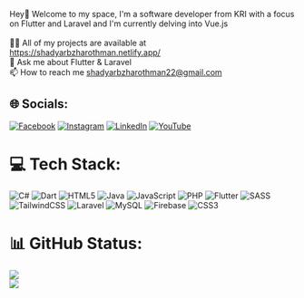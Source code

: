 Hey👋 Welcome to my space, I'm a software developer from KRI with a focus on Flutter and Laravel and I'm currently delving into Vue.js<br><br>👨‍💻 All of my projects are available at https://shadyarbzharothman.netlify.app/<br>💬 Ask me about Flutter & Laravel<br>📫 How to reach me shadyarbzharothman22@gmail.com


## 🌐 Socials:
[![Facebook](https://img.shields.io/badge/Facebook-%231877F2.svg?logo=Facebook&logoColor=white)](https://facebook.com/ShadyarBzharOthman) [![Instagram](https://img.shields.io/badge/Instagram-%23E4405F.svg?logo=Instagram&logoColor=white)](https://instagram.com/shadyarbzharothman) [![LinkedIn](https://img.shields.io/badge/LinkedIn-%230077B5.svg?logo=linkedin&logoColor=white)](https://linkedin.com/in/shadyarbzharothman) [![YouTube](https://img.shields.io/badge/YouTube-%23FF0000.svg?logo=YouTube&logoColor=white)](https://youtube.com/@techwithshadyar) 

# 💻 Tech Stack:
![C#](https://img.shields.io/badge/c%23-%23239120.svg?style=flat&logo=csharp&logoColor=white) ![Dart](https://img.shields.io/badge/dart-%230175C2.svg?style=flat&logo=dart&logoColor=white) ![HTML5](https://img.shields.io/badge/html5-%23E34F26.svg?style=flat&logo=html5&logoColor=white) ![Java](https://img.shields.io/badge/java-%23ED8B00.svg?style=flat&logo=openjdk&logoColor=white) ![JavaScript](https://img.shields.io/badge/javascript-%23323330.svg?style=flat&logo=javascript&logoColor=%23F7DF1E) ![PHP](https://img.shields.io/badge/php-%23777BB4.svg?style=flat&logo=php&logoColor=white) ![Flutter](https://img.shields.io/badge/Flutter-%2302569B.svg?style=flat&logo=Flutter&logoColor=white) ![SASS](https://img.shields.io/badge/SASS-hotpink.svg?style=flat&logo=SASS&logoColor=white) ![TailwindCSS](https://img.shields.io/badge/tailwindcss-%2338B2AC.svg?style=flat&logo=tailwind-css&logoColor=white) ![Laravel](https://img.shields.io/badge/laravel-%23FF2D20.svg?style=flat&logo=laravel&logoColor=white) ![MySQL](https://img.shields.io/badge/mysql-%2300000f.svg?style=flat&logo=mysql&logoColor=white) ![Firebase](https://img.shields.io/badge/Firebase-039BE5?style=flat&logo=Firebase&logoColor=white) ![CSS3](https://img.shields.io/badge/css3-%231572B6.svg?style=flat&logo=css3&logoColor=white)
# 📊 GitHub Status:
![](https://github-readme-stats.vercel.app/api?username=Shadyar-Bzhar-Othman&theme=dark&hide_border=false&include_all_commits=true&count_private=true)<br/>
![](https://github-readme-stats.vercel.app/api/top-langs/?username=Shadyar-Bzhar-Othman&theme=dark&hide_border=false&include_all_commits=true&count_private=true&layout=compact)
